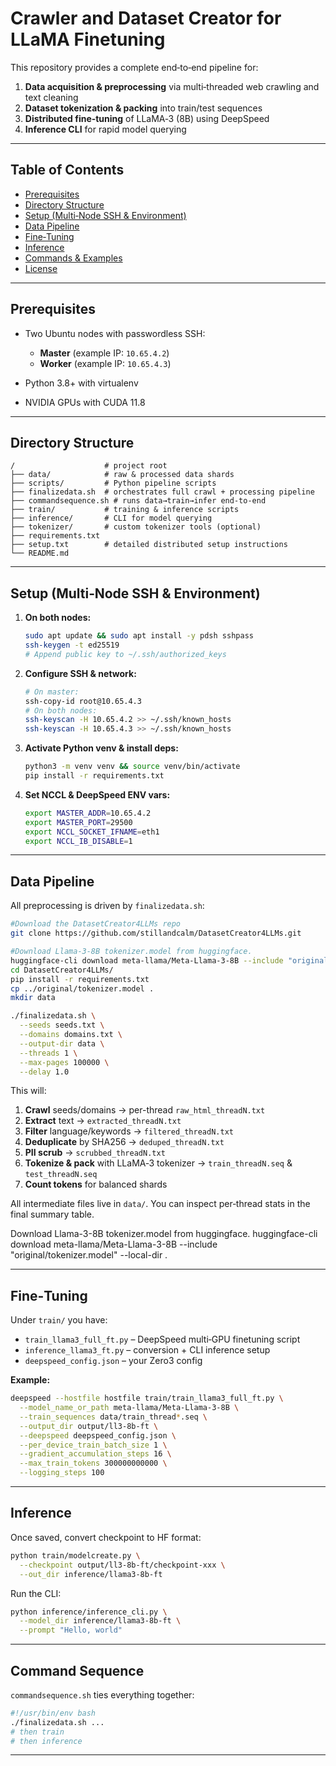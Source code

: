 # Crawler and Dataset Creator for LLaMA Finetuning

This repository provides a complete end‑to‑end pipeline for:

1. **Data acquisition & preprocessing** via multi‑threaded web crawling and text cleaning
2. **Dataset tokenization & packing** into train/test sequences
3. **Distributed fine‑tuning** of LLaMA‑3 (8B) using DeepSpeed
4. **Inference CLI** for rapid model querying

---

## Table of Contents

* [Prerequisites](#prerequisites)
* [Directory Structure](#directory-structure)
* [Setup (Multi‑Node SSH & Environment)](#setup-multi-node-ssh--environment)
* [Data Pipeline](#data-pipeline)
* [Fine‑Tuning](#fine-tuning)
* [Inference](#inference)
* [Commands & Examples](#commands--examples)
* [License](#license)

---

## Prerequisites

* Two Ubuntu nodes with passwordless SSH:

  * **Master** (example IP: `10.65.4.2`)
  * **Worker** (example IP: `10.65.4.3`)
* Python 3.8+ with virtualenv
* NVIDIA GPUs with CUDA 11.8

---

## Directory Structure

```
/                    # project root
├── data/            # raw & processed data shards
├── scripts/         # Python pipeline scripts
├── finalizedata.sh  # orchestrates full crawl + processing pipeline
├── commandsequence.sh # runs data→train→infer end-to-end
├── train/           # training & inference scripts
├── inference/       # CLI for model querying
├── tokenizer/       # custom tokenizer tools (optional)
├── requirements.txt
├── setup.txt        # detailed distributed setup instructions
└── README.md
```

---

## Setup (Multi‑Node SSH & Environment)

1. **On both nodes:**

   ```bash
   sudo apt update && sudo apt install -y pdsh sshpass
   ssh-keygen -t ed25519
   # Append public key to ~/.ssh/authorized_keys
   ```
2. **Configure SSH & network:**

   ```bash
   # On master:
   ssh-copy-id root@10.65.4.3
   # On both nodes:
   ssh-keyscan -H 10.65.4.2 >> ~/.ssh/known_hosts
   ssh-keyscan -H 10.65.4.3 >> ~/.ssh/known_hosts
   ```
3. **Activate Python venv & install deps:**

   ```bash
   python3 -m venv venv && source venv/bin/activate
   pip install -r requirements.txt
   ```
4. **Set NCCL & DeepSpeed ENV vars:**

   ```bash
   export MASTER_ADDR=10.65.4.2
   export MASTER_PORT=29500
   export NCCL_SOCKET_IFNAME=eth1
   export NCCL_IB_DISABLE=1
   ```

---

## Data Pipeline

All preprocessing is driven by `finalizedata.sh`:

```bash
#Download the DatasetCreator4LLMs repo
git clone https://github.com/stillandcalm/DatasetCreator4LLMs.git

#Download Llama-3-8B tokenizer.model from huggingface.
huggingface-cli download meta-llama/Meta-Llama-3-8B --include "original/tokenizer.model" --local-dir .
cd DatasetCreator4LLMs/
pip install -r requirements.txt
cp ../original/tokenizer.model .
mkdir data

./finalizedata.sh \
  --seeds seeds.txt \
  --domains domains.txt \
  --output-dir data \
  --threads 1 \
  --max-pages 100000 \
  --delay 1.0
```

This will:

1. **Crawl** seeds/domains → per-thread `raw_html_threadN.txt`
2. **Extract** text → `extracted_threadN.txt`
3. **Filter** language/keywords → `filtered_threadN.txt`
4. **Deduplicate** by SHA256 → `deduped_threadN.txt`
5. **PII scrub** → `scrubbed_threadN.txt`
6. **Tokenize & pack** with LLaMA‐3 tokenizer → `train_threadN.seq` & `test_threadN.seq`
7. **Count tokens** for balanced shards

All intermediate files live in `data/`. You can inspect per‐thread stats in the final summary table.

Download Llama-3-8B tokenizer.model from huggingface.
huggingface-cli download meta-llama/Meta-Llama-3-8B --include "original/tokenizer.model" --local-dir .

---

## Fine‑Tuning

Under `train/` you have:

* `train_llama3_full_ft.py` – DeepSpeed multi‑GPU finetuning script
* `inference_llama3_ft.py` – conversion + CLI inference setup
* `deepspeed_config.json` – your Zero3 config

**Example:**

```bash
deepspeed --hostfile hostfile train/train_llama3_full_ft.py \
  --model_name_or_path meta-llama/Meta-Llama-3-8B \
  --train_sequences data/train_thread*.seq \
  --output_dir output/ll3-8b-ft \
  --deepspeed deepspeed_config.json \
  --per_device_train_batch_size 1 \
  --gradient_accumulation_steps 16 \
  --max_train_tokens 300000000000 \
  --logging_steps 100

```

---

## Inference

Once saved, convert checkpoint to HF format:

```bash
python train/modelcreate.py \
  --checkpoint output/ll3-8b-ft/checkpoint-xxx \
  --out_dir inference/llama3-8b-ft
```

Run the CLI:

```bash
python inference/inference_cli.py \
  --model_dir inference/llama3-8b-ft \
  --prompt "Hello, world"
```

---

## Command Sequence

`commandsequence.sh` ties everything together:

```bash
#!/usr/bin/env bash
./finalizedata.sh ...
# then train
# then inference
```

---
